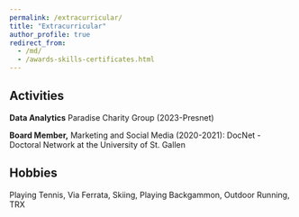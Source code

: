 ```yaml
---
permalink: /extracurricular/
title: "Extracurricular"
author_profile: true
redirect_from: 
  - /md/
  - /awards-skills-certificates.html
---
```


## Activities ##
**Data Analytics** Paradise Charity Group (2023-Presnet)

**Board Member,** Marketing and Social Media (2020-2021): DocNet - Doctoral Network at the University of St. Gallen


## Hobbies ##
Playing Tennis, Via Ferrata, Skiing, Playing Backgammon, Outdoor Running, TRX
